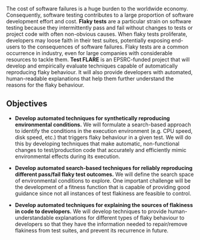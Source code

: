 The cost of software failures is a huge burden to the worldwide economy. Consequently, software testing contributes to a large proportion of software development effort and cost. **Flaky tests** are a particular strain on software testing because they intermittently pass and fail without changes to tests or project code with often non-obvious causes. When flaky tests proliferate, developers may loose faith in their test suites, potentially exposing end-users to the consequences of software failures. Flaky tests are a common occurrence in industry, even for large companies with considerable resources to tackle them. **Test FLARE** is an EPSRC-funded project that will develop and empirically evaluate techniques capable of automatically reproducing flaky behaviour. It will also provide developers with automated, human-readable explanations that help them further understand the reasons for the flaky behaviour.

## Objectives

- **Develop automated techniques for synthetically reproducing environmental conditions.** We will formulate a search-based approach to identify the conditions in the execution environment (e.g. CPU speed, disk speed, etc.) that triggers flaky behaviour in a given test. We will do this by developing techniques that make automatic, non-functional changes to test/production code that accurately and efficiently mimic environmental effects during its execution.

- **Develop automated search-based techniques for reliably reproducing different pass/fail flaky test outcomes.** We will define the search space of environmental conditions to explore. One important challenge will be the development of a fitness function that is capable of providing good guidance since not all instances of test flakiness are feasible to control.

- **Develop automated techniques for explaining the sources of flakiness in code to developers.** We will develop techniques to provide human-understandable
explanations for different types of flaky behaviour to developers so that they have the information needed to repair/remove flakiness from test suites, and prevent its recurrence in future.
